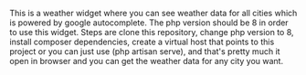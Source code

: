 This is a weather widget where you can see weather data for all cities which is powered by google autocomplete.
The php version should be 8 in order to use this widget.
Steps are clone this repository, change php version to 8, install composer dependencies, create a virtual host that points to this project or you can just use (php artisan serve),
and that's pretty much it open in browser and you can get the weather data for any city you want.

